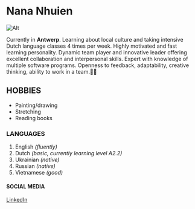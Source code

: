 # Nana Nhuien
![Alt](https://s3.amazonaws.com/shecodesio-production/students/avatars/000/075/983/medium/IMG_7961.JPG?1658859189)

Currently in **Antwerp**. Learning about local culture and taking intensive Dutch language classes 4 times per week.
Highly motivated and fast learning personality.
Dynamic team player and innovative leader offering excellent
collaboration and interpersonal skills. Expert with knowledge of
multiple software programs. Openness to feedback, adaptability, creative thinking, ability to work in a team.🫱‍🫲
## HOBBIES
- Painting/drawing
- Stretching
- Reading books
### LANGUAGES
1. English _(fluently)_
2. Dutch _(basic, currently learning level A2.2)_
3. Ukrainian _(native)_
4. Russian _(native)_
5. Vietnamese _(good)_
#### SOCIAL MEDIA
[LinkedIn](https://www.linkedin.com/in/viet-nhan-nhuien-195972237/)